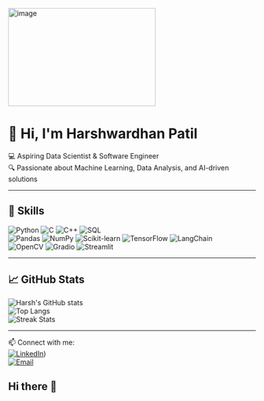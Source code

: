 <img width="300" height="200" alt="image" src="https://github.com/user-attachments/assets/3933e078-daa5-4f3a-8764-6a298838cc6f" />


# 👋 Hi, I'm Harshwardhan Patil  

💻 Aspiring Data Scientist & Software Engineer  
🔍 Passionate about Machine Learning, Data Analysis, and AI-driven solutions  

---

## 🚀 Skills

![Python](https://img.shields.io/badge/Python-3776AB?style=for-the-badge&logo=python&logoColor=white)
![C](https://img.shields.io/badge/C-00599C?style=for-the-badge&logo=c&logoColor=white)
![C++](https://img.shields.io/badge/C++-00599C?style=for-the-badge&logo=cplusplus&logoColor=white)
![SQL](https://img.shields.io/badge/SQL-003B57?style=for-the-badge&logo=postgresql&logoColor=white)  
![Pandas](https://img.shields.io/badge/Pandas-150458?style=for-the-badge&logo=pandas&logoColor=white)
![NumPy](https://img.shields.io/badge/Numpy-013243?style=for-the-badge&logo=numpy&logoColor=white)
![Scikit-learn](https://img.shields.io/badge/Scikit--learn-F7931E?style=for-the-badge&logo=scikitlearn&logoColor=white)
![TensorFlow](https://img.shields.io/badge/TensorFlow-FF6F00?style=for-the-badge&logo=tensorflow&logoColor=white)
![LangChain](https://img.shields.io/badge/LangChain-2D3748?style=for-the-badge&logo=chainlink&logoColor=white)  
![OpenCV](https://img.shields.io/badge/OpenCV-5C3EE8?style=for-the-badge&logo=opencv&logoColor=white)
![Gradio](https://img.shields.io/badge/Gradio-FFB000?style=for-the-badge)
![Streamlit](https://img.shields.io/badge/Streamlit-FF4B4B?style=for-the-badge&logo=streamlit&logoColor=white)  

---



## 📈 GitHub Stats  

![Harsh's GitHub stats](https://github-readme-stats.vercel.app/api?username=Harsh2456&show_icons=true&theme=tokyonight)  
![Top Langs](https://github-readme-stats.vercel.app/api/top-langs/?username=Harsh2456&layout=compact&theme=tokyonight)  
![Streak Stats](https://github-readme-streak-stats.herokuapp.com/?user=Harsh2456&theme=tokyonight)  

---

📫 Connect with me:  
[![LinkedIn](https://img.shields.io/badge/LinkedIn-0A66C2?style=for-the-badge&logo=linkedin&logoColor=white)](https://www.linkedin.com/in/harshwardhan-patil-955706251/))  
[![Email](https://img.shields.io/badge/Email-D14836?style=for-the-badge&logo=gmail&logoColor=white)](mailto:your-harshpatil2456@gmail.com)




## Hi there 👋

<!--
**Harsh2456/Harsh2456** is a ✨ _special_ ✨ repository because its `README.md` (this file) appears on your GitHub profile.

Here are some ideas to get you started:

- 🔭 I’m currently working on ...
- 🌱 I’m currently learning ...
- 👯 I’m looking to collaborate on ...
- 🤔 I’m looking for help with ...
- 💬 Ask me about ...
- 📫 How to reach me: ...
- 😄 Pronouns: ...
- ⚡ Fun fact: ...
-->
